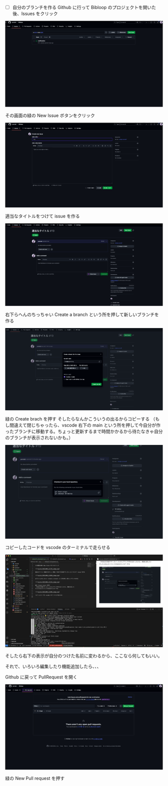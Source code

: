 - [ ] 自分のブランチを作る
      Github に行って Bibloop のプロジェクトを開いた後、Issues をクリック

![](assets/20251004_211713_image.png)

その画面の緑の New Issue ボタンをクリック

![](assets/20251004_211756_image.png)

適当なタイトルをつけて issue を作る

![](assets/20251004_212040_image.png)

右下らへんのちっちゃい Create a branch という所を押して新しいブランチを作る

![](assets/20251004_212144_image.png)

緑の Create brach を押す
そしたらなんかこういうの出るからコピーする
（もし間違えて閉じちゃったら、vscode 右下の main という所を押して今自分が作ったブランチに移動する。ちょっと更新するまで時間かかるから待たなきゃ自分のブランチが表示されないかも。）

![](assets/20251004_212909_image.png)

コピーしたコードを vscode のターミナルで走らせる

![](assets/20251004_213049_image.png)

そしたら右下の表示が自分のつけた名前に変わるから、ここなら何してもいい。

それで、いろいろ編集したり機能追加したら、、、

Github に戻って PullRequest を開く

![](assets/20251004_213251_image.png)

緑の New Pull request を押す
